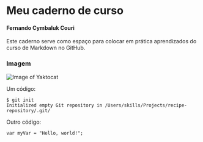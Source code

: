 # Meu caderno de curso

#### Fernando Cymbaluk Couri

Este caderno serve como espaço para colocar em prática aprendizados do curso de Markdown no GitHub.

### Imagem

![Image of Yaktocat](https://octodex.github.com/images/yaktocat.png)

Um código:

```
$ git init
Initialized empty Git repository in /Users/skills/Projects/recipe-repository/.git/
```

Outro código:

```
var myVar = "Hello, world!";
```
